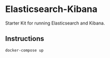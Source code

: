 # Elasticsearch-Kibana
Starter Kit for running Elasticsearch and Kibana.

## Instructions
`docker-compose up`